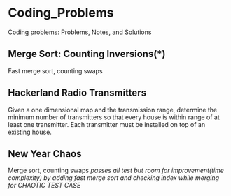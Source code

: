 # Coding_Problems
Coding problems: Problems, Notes, and Solutions

Merge Sort: Counting Inversions(*)
-------------------------------
Fast merge sort, counting swaps

Hackerland Radio Transmitters
-------------------------------
Given a one dimensional map and the transmission range, determine the minimum number of transmitters so that every house is within range of at least one transmitter. Each transmitter must be installed on top of an existing house.

New Year Chaos
-------------------------------
Merge sort, counting swaps *passes all test but room for improvement(time complexity) by adding fast merge sort and checking index while merging for CHAOTIC TEST CASE*
